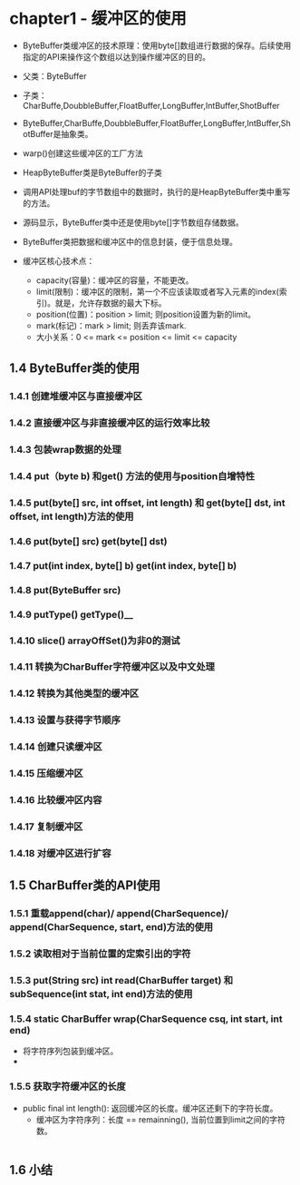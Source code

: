 # chapter1 - 缓冲区的使用
- ByteBuffer类缓冲区的技术原理：使用byte[]数组进行数据的保存。后续使用指定的API来操作这个数组以达到操作缓冲区的目的。
- 父类：ByteBuffer
- 子类：CharBuffe,DoubbleBuffer,FloatBuffer,LongBuffer,IntBuffer,ShotBuffer


- ByteBuffer,CharBuffe,DoubbleBuffer,FloatBuffer,LongBuffer,IntBuffer,ShotBuffer是抽象类。
- warp()创建这些缓冲区的工厂方法
- HeapByteBuffer类是ByteBuffer的子类
- 调用API处理buf的字节数组中的数据时，执行的是HeapByteBuffer类中重写的方法。
- 源码显示，ByteBuffer类中还是使用byte[]字节数组存储数据。
- ByteBuffer类把数据和缓冲区中的信息封装，便于信息处理。
- 缓冲区核心技术点：
	- capacity(容量)：缓冲区的容量，不能更改。
	- limit(限制)：缓冲区的限制，第一个不应该读取或者写入元素的index(索引)。就是，允许存数据的最大下标。
	- position(位置)：position > limit; 则position设置为新的limit。
	- mark(标记)：mark > limit; 则丢弃该mark.
	- 大小关系：0 <= mark <= position <= limit <= capacity
## 1.4 ByteBuffer类的使用
### 1.4.1 创建堆缓冲区与直接缓冲区
### 1.4.2 直接缓冲区与非直接缓冲区的运行效率比较
### 1.4.3 包装wrap数据的处理
### 1.4.4 put（byte b) 和get() 方法的使用与position自增特性
### 1.4.5 put(byte[] src, int offset, int length) 和 get(byte[] dst, int offset, int length)方法的使用
### 1.4.6 put(byte[] src) get(byte[] dst) 
### 1.4.7 put(int index, byte[] b) get(int index, byte[] b)
### 1.4.8 put(ByteBuffer src) 
### 1.4.9 putType() getType()__
### 1.4.10 slice() arrayOffSet()为非0的测试
### 1.4.11 转换为CharBuffer字符缓冲区以及中文处理
### 1.4.12 转换为其他类型的缓冲区
### 1.4.13 设置与获得字节顺序
### 1.4.14 创建只读缓冲区
### 1.4.15 压缩缓冲区
### 1.4.16 比较缓冲区内容
### 1.4.17 复制缓冲区
### 1.4.18 对缓冲区进行扩容

## 1.5 CharBuffer类的API使用
### 1.5.1 重载append(char)/ append(CharSequence)/ append(CharSequence, start, end)方法的使用
### 1.5.2 读取相对于当前位置的定索引出的字符
### 1.5.3 put(String src) int read(CharBuffer target) 和 subSequence(int stat, int end)方法的使用
### 1.5.4 static CharBuffer wrap(CharSequence csq, int start, int end)

- 将字符序列包装到缓冲区。
- 



### 1.5.5 获取字符缓冲区的长度

- public final int length(): 返回缓冲区的长度。缓冲区还剩下的字符长度。
  - 缓冲区为字符序列：长度 == remainning(), 当前位置到limit之间的字符数。

```java

```



## 1.6 小结































